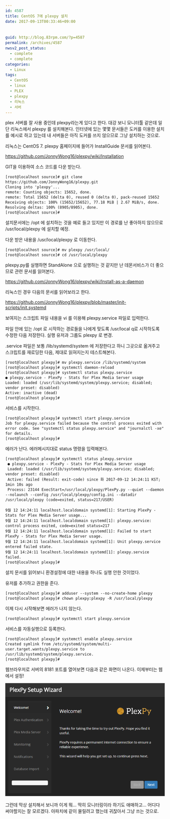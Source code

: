 ```yaml
---
id: 4587
title: CentOS 7에 plexpy 설치
date: 2017-09-13T00:33:46+09:00


guid: http://blog.83rpm.com/?p=4587
permalink: /archives/4587
nwsv2_post_status:
  - complete
  - complete
categories:
  - Linux
tags:
  - CentOS
  - linux
  - PLEX
  - plexpy
  - 리눅스
  - 서버
---
```

plex 서버를 잘 사용 중인데 plexpy라는게 있다고 한다. 대강 보니 모니터툴 같은데 일단 리눅스에서 plexpy 를 설치해본다. 인터넷에 있는 몇몇 문서들은 도커를 이용한 설치를 예시로 하고 있는데 내 서버들은 아직 도커를 쓰지 않으므로 그냥 설치하는 것으로.

리눅스는 CentOS 7. plexpy 홈페이지에 들어가 InstallGuide 문서를 읽어본다.

<https://github.com/JonnyWong16/plexpy/wiki/Installation>

GIT을 이용하여 소스 코드를 다운 받는다.

```
[root@localhost source]# git clone https://github.com/JonnyWong16/plexpy.git
Cloning into 'plexpy'...
remote: Counting objects: 15652, done.
remote: Total 15652 (delta 0), reused 0 (delta 0), pack-reused 15652
Receiving objects: 100% (15652/15652), 77.18 MiB | 2.67 MiB/s, done.
Resolving deltas: 100% (8905/8905), done.
[root@localhost source]#
```

설치문서에는 /opt 에 설치하는 것을 예로 들고 있지만 이 경로를 난 좋아하지 않으므로 /usr/local/plexpy 에 설치할 예정.

다운 받은 내용을 /usr/local/plexpy 로 이동한다.

```
[root@localhost source]# mv plexpy /usr/local/
[root@localhost source]# cd /usr/local/plexpy
```

plexpy.py를 실행하면 StandAlone 으로 실행하는 것 같지만 난 데몬서비스가 더 좋으므로 관련 문서를 읽어본다.

<https://github.com/JonnyWong16/plexpy/wiki/Install-as-a-daemon>

리눅스인 경우 다음의 문서를 읽어보라고 한다.

<https://github.com/JonnyWong16/plexpy/blob/master/init-scripts/init.systemd>

보여지는 스크립트 파일 내용을 vi 를 이용해 plexpy.service 파일로 입력한다.

파일 안에 있는 /opt 로 시작하는 경로들을 나에게 맞도록 /usr/local q로 시작하도록 수정한 다음 저장한다. 실행 유저과 그룹도 plexpy 로 변경.

.service 파일은 보통 /lib/systemd/system 에 저장한다고 하니 그곳으로 옮겨주고 스크립트를 재로딩한 다음, 제대로 읽혀지는지 테스트해본다.

```
[root@localhost plexpy]# mv plexpy.service /lib/systemd/system
[root@localhost plexpy]# systemctl daemon-reload
[root@localhost plexpy]# systemctl status plexpy.service
● plexpy.service - PlexPy - Stats for Plex Media Server usage
Loaded: loaded (/usr/lib/systemd/system/plexpy.service; disabled; vendor preset: disabled)
Active: inactive (dead)
[root@localhost plexpy]#
```

서비스를 시작한다.

```
[root@localhost plexpy]# systemctl start plexpy.service
Job for plexpy.service failed because the control process exited with error code. See "systemctl status plexpy.service" and "journalctl -xe" for details.
[root@localhost plexpy]#
```

에러가 난다. 에러메시지대로 status 명령을 입력해본다.

```
[root@localhost plexpy]# systemctl status plexpy.service
 ● plexpy.service - PlexPy - Stats for Plex Media Server usage
 Loaded: loaded (/usr/lib/systemd/system/plexpy.service; disabled; vendor preset: disabled)
 Active: failed (Result: exit-code) since 화 2017-09-12 14:24:11 KST; 1min 10s ago
 Process: 23144 ExecStart=/usr/local/plexpy/PlexPy.py --quiet --daemon --nolaunch --config /usr/local/plexpy/config.ini --datadir /usr/local/plexpy (code=exited, status=217/USER)

9월 12 14:24:11 localhost.localdomain systemd[1]: Starting PlexPy - Stats for Plex Media Server usage...
9월 12 14:24:11 localhost.localdomain systemd[1]: plexpy.service: control process exited, code=exited status=217
9월 12 14:24:11 localhost.localdomain systemd[1]: Failed to start PlexPy - Stats for Plex Media Server usage.
9월 12 14:24:11 localhost.localdomain systemd[1]: Unit plexpy.service entered failed state.
9월 12 14:24:11 localhost.localdomain systemd[1]: plexpy.service failed.
[root@localhost plexpy]#
```

설치 문서를 읽어보니 환경설정에 대한 내용을 하나도 실행 안한 것이었다.

유저를 추가하고 권한을 준다.

```
[root@localhost plexpy]# adduser --system --no-create-home plexpy
[root@localhost plexpy]# chown plexpy:plexpy -R /usr/local/plexpy
```

이제 다시 시작해보면 에러가 나지 않는다.

```
[root@localhost plexpy]# systemctl start plexpy.service
```

서비스를 자동실행으로 등록한다.

```
[root@localhost plexpy]# systemctl enable plexpy.service
Created symlink from /etc/systemd/system/multi-user.target.wants/plexpy.service to /usr/lib/systemd/system/plexpy.service.
[root@localhost plexpy]#
```

웹브라우저로 서버의 8181 포트를 열어보면 다음과 같은 화면이 나온다. 이제부터는 웹에서 설정!

![](/assets/images/pleypy.png)

그런데 막상 설치해서 보니까 이게 뭐... 딱히 모니터링이라 하기도 애매하고... 어디다 써야할지는 잘 모르겠다. 아파치에 같이 물릴려고 했는데 귀찮아서 그냥 쓰는 것으로.
